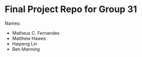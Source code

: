 # Final Project Repo for Group 31

Names:
* Matheus C. Fernandes
* Matthew Hawes
* Haipeng Lin
* Ben Manning
